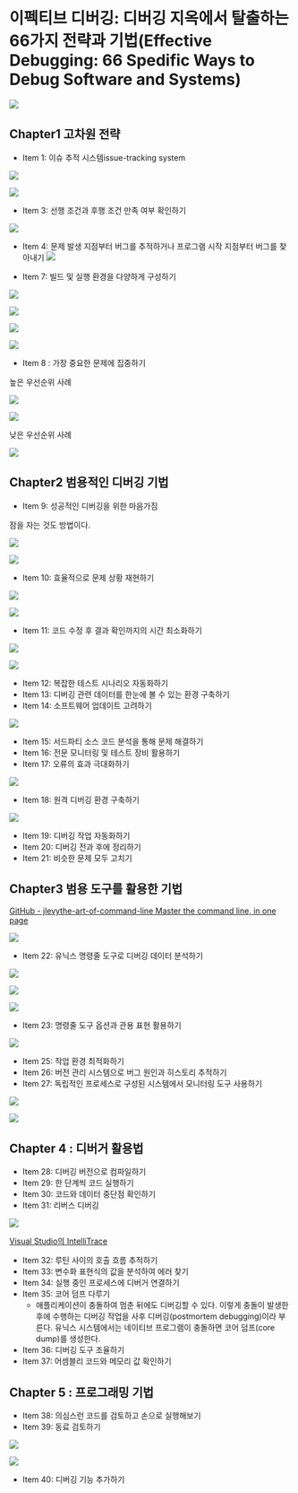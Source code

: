 # 이펙티브 디버깅: 디버깅 지옥에서 탈출하는 66가지 전략과 기법(Effective Debugging: 66 Spedific Ways to Debug Software and Systems)

![](img/2024-02-22-14-33-09.png)

## Chapter1 고차원 전략

- Item 1: 이슈 추적 시스템issue-tracking system

![](img/2024-02-22-14-35-13.png)

![](img/2024-02-22-14-35-34.png)

- Item 3: 선행 조건과 후행 조건 만족 여부 확인하기

![](img/2024-02-22-14-38-53.png)

- Item 4: 문제 발생 지점부터 버그를 추적하거나 프로그램 시작 지점부터 버그를 찾아내기
![](img/2024-02-22-14-42-18.png)

- Item 7: 빌드 및 실행 환경을 다양하게 구성하기

![](img/2024-02-22-14-46-22.png)

![](img/2024-02-22-14-47-28.png)

![](img/2024-02-22-14-48-43.png)

![](img/2024-02-22-14-48-17.png)

- Item 8 : 가장 중요한 문제에 집중하기

높은 우선순위 사례

![](img/2024-02-27-17-51-09.png)

![](img/2024-02-27-17-51-19.png)

낮은 우선순위 사례

![](img/2024-02-27-17-51-58.png)

## Chapter2 범용적인 디버깅 기법

- Item 9: 성공적인 디버깅을 위한 마음가짐

잠을 자는 것도 방법이다.

![](img/2024-02-29-15-10-41.png)

![](img/2024-02-29-15-10-55.png)

- Item 10: 효율적으로 문제 상황 재현하기

![](img/2024-02-29-15-34-22.png)

![](img/2024-02-29-15-34-42.png)

- Item 11: 코드 수정 후 결과 확인까지의 시간 최소화하기

![](img/2024-02-29-15-35-28.png)

![](img/2024-02-29-15-36-00.png)

- Item 12: 복잡한 테스트 시나리오 자동화하기
- Item 13: 디버깅 관련 데이터를 한눈에 볼 수 있는 환경 구축하기
- Item 14: 소프트웨어 업데이트 고려하기

![](img/2024-03-06-15-46-41.png)

- Item 15: 서드파티 소스 코드 분석을 통해 문제 해결하기
- Item 16: 전문 모니터링 및 테스트 장비 활용하기
- Item 17: 오류의 효과 극대화하기

![](img/2024-03-06-16-24-35.png)

- Item 18: 원격 디버깅 환경 구축하기

![](2024-03-06-16-40-33.png)

- Item 19: 디버깅 작업 자동화하기
- Item 20: 디버깅 전과 후에 정리하기
- Item 21: 비슷한 문제 모두 고치기

## Chapter3 범용 도구를 활용한 기법

[GitHub - jlevythe-art-of-command-line Master the command line, in one page](https://github.com/jlevy/the-art-of-command-line)

![](img/2024-03-07-19-53-53.png)

- Item 22: 유닉스 명령줄 도구로 디버깅 데이터 분석하기

![](img/2024-03-07-20-00-37.png)

![](img/2024-03-07-20-04-07.png)

![](img/2024-03-07-20-06-08.png)

- Item 23: 명령줄 도구 옵션과 관용 표현 활용하기

![](img/2024-03-07-20-14-57.png)

- Item 25: 작업 환경 최적화하기
- Item 26: 버전 관리 시스템으로 버그 원인과 히스토리 추적하기
- Item 27: 독립적인 프로세스로 구성된 시스템에서 모니터링 도구 사용하기

![](img/2024-03-07-20-28-20.png)

![](img/2024-03-07-20-28-33.png)

## Chapter 4 : 디버거 활용법

- Item 28: 디버깅 버전으로 컴파일하기
- Item 29: 한 단계씩 코드 실행하기
- Item 30: 코드와 데이터 중단점 확인하기
- Item 31: 리버스 디버깅

![](img/2024-03-08-15-58-20.png)

[Visual Studio의 IntelliTrace](chrome-extension://hajanaajapkhaabfcofdjgjnlgkdkknm/_generated_background_page.html)

- Item 32: 루틴 사이의 호출 흐름 추적하기
- Item 33: 변수화 표현식의 값을 분석하여 에러 찾기
- Item 34: 실행 중인 프로세스에 디버거 연결하기
- Item 35: 코어 덤프 다루기
  - 애플리케이션이 충돌하여 멈춘 뒤에도 디버깅할 수 있다. 이렇게 충돌이 발생한 후에 수행하는 디버깅 작업을 사후 디버깅(postmortem debugging)이라 부른다. 유닉스 시스템에서는 네이티브 프로그램이 충돌하면 코어 덤프(core dump)를 생성한다.
- Item 36: 디버깅 도구 조율하기
- Item 37: 어셈블리 코드와 메모리 값 확인하기

## Chapter 5 : 프로그래밍 기법

- Item 38: 의심스런 코드를 검토하고 손으로 실행해보기
- Item 39: 동료 검토하기

![](img/2024-04-04-11-32-30.png)

![](img/2024-04-04-11-33-23.png)

- Item 40: 디버깅 기능 추가하기
